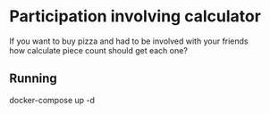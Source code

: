# Participation involving calculator
If you want to buy pizza and had to be involved with your friends \
how calculate piece count should get each one? 
## Running
docker-compose up -d
